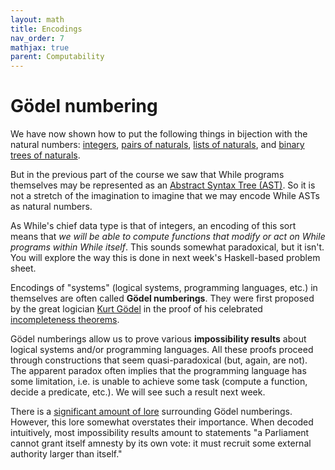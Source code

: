 ```yaml
---
layout: math
title: Encodings
nav_order: 7
mathjax: true
parent: Computability
---
```



# Gödel numbering

We have now shown how to put the following things in bijection with the
natural numbers:
[integers](https://uob-coms20007.github.io/reference/computability/bijections.html#bijection-between-naturals-and-integers),
[pairs of
naturals](https://uob-coms20007.github.io/reference/computability/encodings.html#pairing-function),
[lists of
naturals](https://uob-coms20007.github.io/reference/computability/encodings.html#encoding-lists),
and [binary trees of
naturals](https://uob-coms20007.github.io/reference/computability/encodings.html#encoding-binary-trees).

But in the previous part of the course we saw that While programs themselves
may be represented as an [Abstract Syntax Tree
(AST)](https://uob-coms20007.github.io/reference/while/abstract-syntax.html).
So it is not a stretch of the imagination to imagine that we may encode While
ASTs as natural numbers.

As While's chief data type is that of integers, an encoding of this sort
means that _we will be able to compute functions that modify or act on While
programs within While itself_. This sounds somewhat paradoxical, but it
isn't. You will explore the way this is done in next week's Haskell-based
problem sheet.

Encodings of "systems" (logical systems, programming languages, etc.) in
themselves are often called __Gödel numberings__. They were first proposed by
the great logician [Kurt
Gödel](https://en.wikipedia.org/wiki/Kurt_G%C3%B6del) in the proof of his celebrated
[incompleteness
theorems](https://en.wikipedia.org/wiki/G%C3%B6del%27s_incompleteness_theorems).

Gödel numberings allow us to prove various __impossibility results__ about
logical systems and/or programming languages. All these proofs proceed
through constructions that seem quasi-paradoxical (but, again, are not). The
apparent paradox often implies that the programming language has some
limitation, i.e. is unable to achieve some task (compute a function, decide a
predicate, etc.). We will see such a result next week.

There is a [significant amount of
lore](https://en.wikipedia.org/wiki/G%C3%B6del,_Escher,_Bach) surrounding
Gödel numberings. However, this lore somewhat overstates their importance.
When decoded intuitively, most impossibility results amount to statements  "a
Parliament cannot grant itself amnesty by its own vote: it must recruit some
external authority larger than itself."


